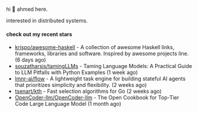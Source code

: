 hi 👋 ahmed here.

interested in distributed systems.

#### check out my recent stars

- [krispo/awesome-haskell](https://github.com/krispo/awesome-haskell) - A collection of awesome Haskell links, frameworks, libraries and software. Inspired by awesome projects line. (6 days ago)
- [souzatharsis/tamingLLMs](https://github.com/souzatharsis/tamingLLMs) - Taming Language Models: A Practical Guide to LLM Pitfalls with Python Examples (1 week ago)
- [lmnr-ai/flow](https://github.com/lmnr-ai/flow) - A lightweight task engine for building stateful AI agents that prioritizes simplicity and flexibility. (2 weeks ago)
- [tsenart/kth](https://github.com/tsenart/kth) - Fast selection algorithms for Go (2 weeks ago)
- [OpenCoder-llm/OpenCoder-llm](https://github.com/OpenCoder-llm/OpenCoder-llm) - The Open Cookbook for Top-Tier Code Large Language Model (1 month ago)

